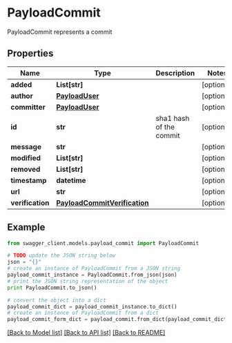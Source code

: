 # PayloadCommit

PayloadCommit represents a commit

## Properties
Name | Type | Description | Notes
------------ | ------------- | ------------- | -------------
**added** | **List[str]** |  | [optional] 
**author** | [**PayloadUser**](PayloadUser.md) |  | [optional] 
**committer** | [**PayloadUser**](PayloadUser.md) |  | [optional] 
**id** | **str** | sha1 hash of the commit | [optional] 
**message** | **str** |  | [optional] 
**modified** | **List[str]** |  | [optional] 
**removed** | **List[str]** |  | [optional] 
**timestamp** | **datetime** |  | [optional] 
**url** | **str** |  | [optional] 
**verification** | [**PayloadCommitVerification**](PayloadCommitVerification.md) |  | [optional] 

## Example

```python
from swagger_client.models.payload_commit import PayloadCommit

# TODO update the JSON string below
json = "{}"
# create an instance of PayloadCommit from a JSON string
payload_commit_instance = PayloadCommit.from_json(json)
# print the JSON string representation of the object
print PayloadCommit.to_json()

# convert the object into a dict
payload_commit_dict = payload_commit_instance.to_dict()
# create an instance of PayloadCommit from a dict
payload_commit_form_dict = payload_commit.from_dict(payload_commit_dict)
```
[[Back to Model list]](../README.md#documentation-for-models) [[Back to API list]](../README.md#documentation-for-api-endpoints) [[Back to README]](../README.md)


